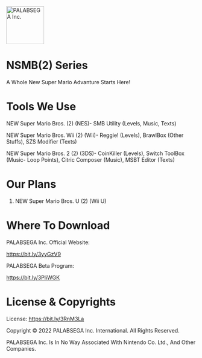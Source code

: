 <img width="100" alt="PALABSEGA Inc." src="https://user-images.githubusercontent.com/106941808/173286437-2a4459dc-053c-4107-8ae7-4dc6376b0a13.png">

# NSMB(2) Series
A Whole New Super Mario Advanture Starts Here!
# Tools We Use
NEW Super Mario Bros. (2) (NES)- SMB Utility (Levels, Music, Texts)

NEW Super Mario Bros. Wii (2) (Wii)- Reggie! (Levels), BrawlBox (Other Stuffs), SZS Modifier (Texts)

NEW Super Mario Bros. 2 (2) (3DS)- CoinKiller (Levels), Switch ToolBox (Music- Loop Points), Citric Composer (Music), MSBT Editor (Texts)

# Our Plans
1. NEW Super Mario Bros. U (2) (Wii U)

# Where To Download
PALABSEGA Inc. Official Website:

https://bit.ly/3yyGzV9

PALABSEGA Beta Program:

https://bit.ly/3PliWGK

# License & Copyrights
License: https://bit.ly/3RnM3La

Copyright © 2022 PALABSEGA Inc. International. 
All Rights Reserved.

PALABSEGA Inc. Is In No Way Associated With Nintendo Co. Ltd., And Other Companies.
